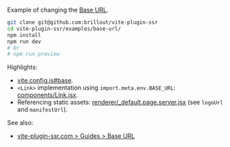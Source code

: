 Example of changing the [Base URL](https://vite-plugin-ssr.com/base-url).

```bash
git clone git@github.com:brillout/vite-plugin-ssr
cd vite-plugin-ssr/examples/base-url/
npm install
npm run dev
# Or
# npm run preview
```

Highlights:
 - [vite.config.js#base](vite.config.js).
 - `<Link>` implementation using `import.meta.env.BASE_URL`: [components/Link.jsx](components/Link.jsx).
 - Referencing static assets: [renderer/_default.page.server.jsx](renderer/_default.page.server.jsx) (see `logoUrl` and `manifestUrl`).

See also:
 - [vite-plugin-ssr.com > Guides > Base URL](https://vite-plugin-ssr.com/base-url)
